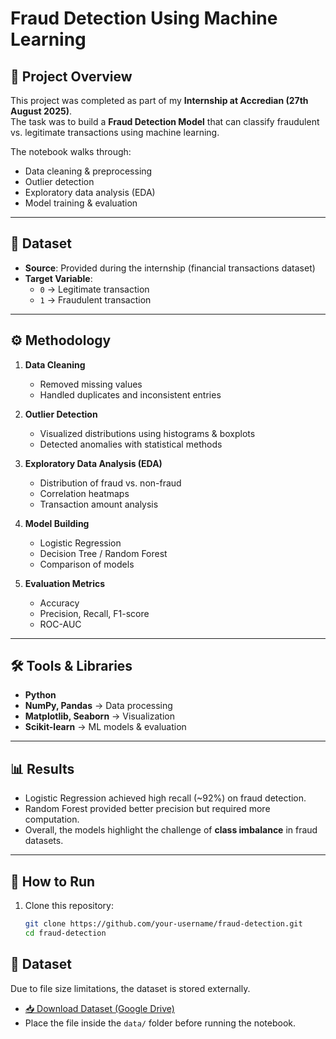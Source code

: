 # Fraud Detection Using Machine Learning  

## 📌 Project Overview  
This project was completed as part of my **Internship at Accredian (27th August 2025)**.  
The task was to build a **Fraud Detection Model** that can classify fraudulent vs. legitimate transactions using machine learning.  

The notebook walks through:  
- Data cleaning & preprocessing  
- Outlier detection  
- Exploratory data analysis (EDA)  
- Model training & evaluation  

---

## 📂 Dataset  
- **Source**: Provided during the internship (financial transactions dataset)  
- **Target Variable**:  
  - `0` → Legitimate transaction  
  - `1` → Fraudulent transaction  

---

## ⚙️ Methodology  
1. **Data Cleaning**  
   - Removed missing values  
   - Handled duplicates and inconsistent entries  

2. **Outlier Detection**  
   - Visualized distributions using histograms & boxplots  
   - Detected anomalies with statistical methods  

3. **Exploratory Data Analysis (EDA)**  
   - Distribution of fraud vs. non-fraud  
   - Correlation heatmaps  
   - Transaction amount analysis  

4. **Model Building**  
   - Logistic Regression  
   - Decision Tree / Random Forest  
   - Comparison of models  

5. **Evaluation Metrics**  
   - Accuracy  
   - Precision, Recall, F1-score  
   - ROC-AUC  

---

## 🛠️ Tools & Libraries  
- **Python**  
- **NumPy, Pandas** → Data processing  
- **Matplotlib, Seaborn** → Visualization  
- **Scikit-learn** → ML models & evaluation  

---

## 📊 Results  
- Logistic Regression achieved high recall (~92%) on fraud detection.  
- Random Forest provided better precision but required more computation.  
- Overall, the models highlight the challenge of **class imbalance** in fraud datasets.  

---

## 🚀 How to Run  
1. Clone this repository:  
   ```bash
   git clone https://github.com/your-username/fraud-detection.git
   cd fraud-detection

## 📂 Dataset  
Due to file size limitations, the dataset is stored externally.  

- [📥 Download Dataset (Google Drive)](https://drive.usercontent.google.com/download?id=1VNpyNkGxHdskfdTNRSjjyNa5qC9u0JyV&export=download&authuser=0-link-here)  
- Place the file inside the `data/` folder before running the notebook.  


